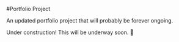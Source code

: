 #Portfolio Project

An updated portfolio project that will probably be forever ongoing.

Under construction! This will be underway soon. 🙂